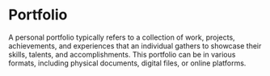 # Portfolio
A personal portfolio typically refers to a collection of work, projects, achievements, and experiences that an individual gathers to showcase their skills, talents, and accomplishments. This portfolio can be in various formats, including physical documents, digital files, or online platforms. 
